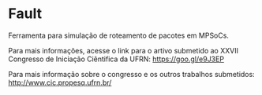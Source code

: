 # Fault
Ferramenta para simulação de roteamento de pacotes em MPSoCs.

Para mais informações, acesse o link para o artivo submetido ao XXVII Congresso de Iniciação Ciêntifica da UFRN: https://goo.gl/e9J3EP

Para mais informação sobre o congresso e os outros trabalhos submetidos: http://www.cic.propesq.ufrn.br/
